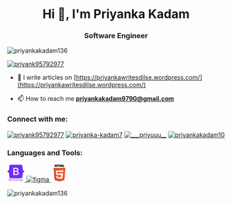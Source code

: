 <h1 align="center">Hi 👋, I'm Priyanka Kadam</h1>
<h3 align="center">Software Engineer</h3>

<p align="left"> <img src="https://komarev.com/ghpvc/?username=priyankakadam136&label=Profile%20views&color=0e75b6&style=flat" alt="priyankakadam136" /> </p>

<p align="left"> <a href="https://twitter.com/priyank95792977" target="blank"><img src="https://img.shields.io/twitter/follow/priyank95792977?logo=twitter&style=for-the-badge" alt="priyank95792977" /></a> </p>

- 📝 I write articles on [https://priyankawritesdilse.wordpress.com/](https://priyankawritesdilse.wordpress.com/)

- 📫 How to reach me **priyankakadam9790@gmail.com**

<h3 align="left">Connect with me:</h3>
<p align="left">
<a href="https://twitter.com/priyank95792977" target="blank"><img align="center" src="https://raw.githubusercontent.com/rahuldkjain/github-profile-readme-generator/master/src/images/icons/Social/twitter.svg" alt="priyank95792977" height="30" width="40" /></a>
<a href="https://linkedin.com/in/priyanka-kadam7" target="blank"><img align="center" src="https://raw.githubusercontent.com/rahuldkjain/github-profile-readme-generator/master/src/images/icons/Social/linked-in-alt.svg" alt="priyanka-kadam7" height="30" width="40" /></a>
<a href="https://instagram.com/___priyuuu__" target="blank"><img align="center" src="https://raw.githubusercontent.com/rahuldkjain/github-profile-readme-generator/master/src/images/icons/Social/instagram.svg" alt="___priyuuu__" height="30" width="40" /></a>
<a href="https://www.behance.net/priyankakadam10" target="blank"><img align="center" src="https://raw.githubusercontent.com/rahuldkjain/github-profile-readme-generator/master/src/images/icons/Social/behance.svg" alt="priyankakadam10" height="30" width="40" /></a>
</p>

<h3 align="left">Languages and Tools:</h3>
<p align="left"> <a href="https://getbootstrap.com" target="_blank" rel="noreferrer"> <img src="https://raw.githubusercontent.com/devicons/devicon/master/icons/bootstrap/bootstrap-plain-wordmark.svg" alt="bootstrap" width="40" height="40"/> </a> <a href="https://www.figma.com/" target="_blank" rel="noreferrer"> <img src="https://www.vectorlogo.zone/logos/figma/figma-icon.svg" alt="figma" width="40" height="40"/> </a> <a href="https://www.w3.org/html/" target="_blank" rel="noreferrer"> <img src="https://raw.githubusercontent.com/devicons/devicon/master/icons/html5/html5-original-wordmark.svg" alt="html5" width="40" height="40"/> </a> </p>

<p><img align="center" src="https://github-readme-stats.vercel.app/api/top-langs?username=priyankakadam136&show_icons=true&locale=en&layout=compact" alt="priyankakadam136" /></p>
